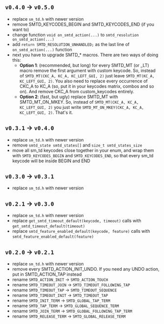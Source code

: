## `v0.4.0` → `v0.5.0`
- replace `sm_td.h` with newer version
- remove SMTD_KEYCODES_BEGIN and SMTD_KEYCODES_END (if you want to)
- change function `void on_smtd_action(...)` to `smtd_resolution on_smtd_action(...)`
- add `return SMTD_RESOLUTION_UNHANDLED;` as the last line of `on_smtd_action(...)` function
- next you have to upgrade SMTD_* macros. There are two ways of doing this:
  - **Option 1**: (recommended, but long) for every SMTD_MT (or _LT) macro remove the first argument with custom keycode. So, instead of `SMTD_MT(CKC_A, KC_A, KC_LEFT_GUI, 2)` just leave `SMTD_MT(KC_A, KC_LEFT_GUI, 2)`. You also need to replace every occurrence of CKC_A to KC_A (so, put it in your keycodes matrix, combos and so on). And remove CKC_A from custom_keycodes entirely. 
  - **Option 2**: (fast, but ugly) replace SMTD_MT with SMTD_MT_ON_MKEY.  So, instead of `SMTD_MT(CKC_A, KC_A, KC_LEFT_GUI, 2)` you just write `SMTD_MT_ON_MKEY(CKC_A, KC_A, KC_LEFT_GUI, 2)`. That's it. 

## `v0.3.1` → `v0.4.0`
- replace `sm_td.h` with newer version
- remove `smtd_state smtd_states[]` and `size_t smtd_states_size`
- move all sm_td keycodes close together in your enum, and wrap them with `SMTD_KEYCODES_BEGIN` and `SMTD_KEYCODES_END`, so that every sm_td keycode will be inside BEGIN and END

## `v0.3.0` → `v0.3.1`
- replace `sm_td.h` with newer version

## `v0.2.1` → `v0.3.0`
- replace `sm_td.h` with newer version
- replace `get_smtd_timeout_default(keycode, timeout)` calls with `get_smtd_timeout_default(timeout)`
- replace `smtd_feature_enabled_default(keycode, feature)` calls with `smtd_feature_enabled_default(feature)`

## `v0.2.0` → `v0.2.1`
- replace `sm_td.h` with newer version
- remove every SMTD_ACTION_INIT_UNDO. If you need any UNDO action, put in SMTD_ACTION_TAP instead
- rename `SMTD_ACTION_INIT` → `SMTD_ACTION_TOUCH`
- rename `SMTD_TIMEOUT_JOIN` → `SMTD_TIMEOUT_FOLLOWING_TAP`
- rename `SMTD_TIMEOUT_TAP` → `SMTD_TIMEOUT_SEQUENCE`
- rename `SMTD_TIMEOUT_INIT` → `SMTD_TIMEOUT_TAP`
- rename `SMTD_INIT_TERM` → `SMTD_GLOBAL_TAP_TERM`
- rename `SMTD_TAP_TERM` → `SMTD_GLOBAL_SEQUENCE_TERM`
- rename `SMTD_JOIN_TERM` → `SMTD_GLOBAL_FOLLOWING_TAP_TERM`
- rename `SMTD_RELEASE_TERM` → `SMTD_GLOBAL_RELEASE_TERM`
